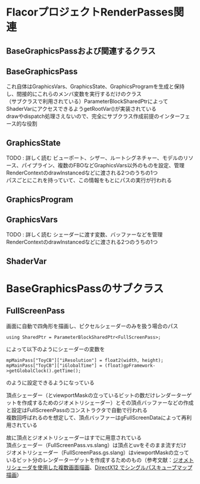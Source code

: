 # FlacorプロジェクトRenderPasses関連

## BaseGraphicsPassおよび関連するクラス

## BaseGraphicsPass
これ自体はGraphicsVars、GraphicsState、GraphicsProgramを生成と保持し、間接的にこれらのメンバ変数を実行するだけのクラス  
（サブクラスで利用されている）ParameterBlockSharedPtrによってShaderVarにアクセスできるようgetRootVar()が実装されている  
drawやdispatch処理さえないので、完全にサブクラス作成前提のインターフェース的な役割  


## GraphicsState
TODO : 詳しく読む
ビューポート、シザー、ルートシグネチャー、モデルのリソース、パイプライン、複数のFBOなどGraphicsVars以外のものを設定、管理  
RenderContextのdrawInstancedなどに渡される2つのうちの1つ  
パスごとにこれを持っていて、この情報をもとにパスの実行が行われる  


## GraphicsProgram


## GraphicsVars
TODO : 詳しく読む
シェーダーに渡す変数、バッファーなどを管理  
RenderContextのdrawInstancedなどに渡される2つのうちの1つ  


## ShaderVar


# BaseGraphicsPassのサブクラス

## FullScreenPass
画面に自動で四角形を描画し、ピクセルシェーダーのみを扱う場合のパス  

    using SharedPtr = ParameterBlockSharedPtr<FullScreenPass>;
によって以下のようにシェーダーの変数を

    mpMainPass["ToyCB"]["iResolution"] = float2(width, height);
    mpMainPass["ToyCB"]["iGlobalTime"] = (float)gpFramework->getGlobalClock().getTime();  
のように設定できるようになっている    

頂点シェーダー（とviewportMaskの立っているビットの数だけレンダーターゲットを作成するためのジオメトリシェーダー）とその頂点バッファーなどの作成と設定はFullScreenPassのコンストラクタで自動で行われる  
複数回呼ばれるのを想定して、頂点バッファーはgFullScreenDataによって再利用されている  

故に頂点とジオメトリシェーダーはすでに用意されている  
頂点シェーダー（FullScreenPass.vs.slang）は頂点とuvをそのまま流すだけ  
ジオメトリシェーダー（FullScreenPass.gs.slang）はviewportMaskの立っているビット分のレンダーターゲットを作成するためのもの（参考文献：[ジオメトリシェーダを使用した複数画面描画](https://sites.google.com/site/monshonosuana/directxno-hanashi-1/directx-107)、[DirectX12 でシングルパスキューブマップ描画](https://blog.techlab-xe.net/directx12-render-cubemap-singlepass/)）  


<!--stackedit_data:
eyJoaXN0b3J5IjpbLTIwNzk0NTQyMTYsMTQ5MDMxMjQwMywtMT
UxMzU4MjM0NywtNDE4MTc3NjU1LC0xNTg4MTczODAzLDU4MTgy
MzEsMzkwOTA3ODAzLC0xNTIwNDEzMDc3LC0zNDY0MDIzMjksNT
QxNTY0ODE2LDIxOTQyOTExNCwxNjMyOTI5MTIyLDMyODc2ODA2
NSwxMzEwMDA0MDI4LDE5MzQxODM1ODEsLTIwMDA2MzQ5MzEsMT
Y4Nzc5Njc5MiwtMjA5MTgwMjM2OV19
-->